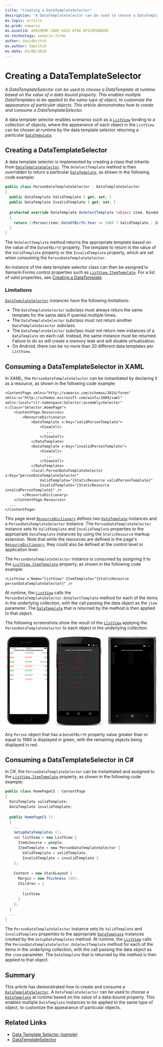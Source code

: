 ```yaml
---
title: "Creating a DataTemplateSelector"
description: "A DataTemplateSelector can be used to choose a DataTemplate at runtime based on the value of a data-bound property. This enables multiple DataTemplates to be applied to the same type of object, to customize the appearance of particular objects. This article demonstrates how to create and consume a DataTemplateSelector."
ms.topic: article
ms.prod: xamarin
ms.assetid: A4629E8F-2BAF-45CE-A76E-DF225FE8D26C
ms.technology: xamarin-forms
author: davidbritch
ms.author: dabritch
ms.date: 03/08/2016
---
```


# Creating a DataTemplateSelector

_A DataTemplateSelector can be used to choose a DataTemplate at runtime based on the value of a data-bound property. This enables multiple DataTemplates to be applied to the same type of object, to customize the appearance of particular objects. This article demonstrates how to create and consume a DataTemplateSelector._

A data template selector enables scenarios such as a [`ListView`](https://developer.xamarin.com/api/type/Xamarin.Forms.ListView/) binding to a collection of objects, where the appearance of each object in the `ListView` can be chosen at runtime by the data template selector returning a particular [`DataTemplate`](https://developer.xamarin.com/api/type/Xamarin.Forms.DataTemplate/).

## Creating a DataTemplateSelector

A data template selector is implemented by creating a class that inherits from [`DataTemplateSelector`](https://developer.xamarin.com/api/type/Xamarin.Forms.DataTemplateSelector/). The `OnSelectTemplate` method is then overridden to return a particular [`DataTemplate`](https://developer.xamarin.com/api/type/Xamarin.Forms.DataTemplate/), as shown in the following code example:

```csharp
public class PersonDataTemplateSelector : DataTemplateSelector
{
  public DataTemplate ValidTemplate { get; set; }
  public DataTemplate InvalidTemplate { get; set; }

  protected override DataTemplate OnSelectTemplate (object item, BindableObject container)
  {
    return ((Person)item).DateOfBirth.Year >= 1980 ? ValidTemplate : InvalidTemplate;
  }
}
```

The `OnSelectTemplate` method returns the appropriate template based on the value of the `DateOfBirth` property. The template to return is the value of the `ValidTemplate` property or the `InvalidTemplate` property, which are set when consuming the `PersonDataTemplateSelector`.

An instance of the data template selector class can then be assigned to Xamarin.Forms control properties such as [`ListView.ItemTemplate`](https://developer.xamarin.com/api/type/Xamarin.Forms.ItemsView%3CTVisual%3E/). For a list of valid properties, see [Creating a DataTemplate](~/xamarin-forms/app-fundamentals/templates/data-templates/creating.md).

### Limitations

[`DataTemplateSelector`](https://developer.xamarin.com/api/type/Xamarin.Forms.DataTemplateSelector/) instances have the following limitations:

- The `DataTemplateSelector` subclass must always return the same template for the same data if queried multiple times.
- The `DataTemplateSelector` subclass must not return another `DataTemplateSelector` subclass.
- The `DataTemplateSelector` subclass must not return new instances of a `DataTemplate` on each call. Instead, the same instance must be returned. Failure to do so will create a memory leak and will disable virtualization.
- On Android, there can be no more than 20 different data templates per `ListView`.

## Consuming a DataTemplateSelector in XAML

In XAML, the `PersonDataTemplateSelector` can be instantiated by declaring it as a resource, as shown in the following code example:

```xaml
<ContentPage xmlns="http://xamarin.com/schemas/2014/forms" xmlns:x="http://schemas.microsoft.com/winfx/2009/xaml" xmlns:local="clr-namespace:Selector;assembly=Selector" x:Class="Selector.HomePage">
	<ContentPage.Resources>
		<ResourceDictionary>
			<DataTemplate x:Key="validPersonTemplate">
				<ViewCell>
                   ...
				</ViewCell>
			</DataTemplate>
			<DataTemplate x:Key="invalidPersonTemplate">
				<ViewCell>
                   ...
				</ViewCell>
			</DataTemplate>
			<local:PersonDataTemplateSelector x:Key="personDataTemplateSelector"
                ValidTemplate="{StaticResource validPersonTemplate}"
                InvalidTemplate="{StaticResource invalidPersonTemplate}" />
		</ResourceDictionary>
	</ContentPage.Resources>
  ...
</ContentPage>
```

This page level [`ResourceDictionary`](https://developer.xamarin.com/api/type/Xamarin.Forms.ResourceDictionary/) defines two [`DataTemplate`](https://developer.xamarin.com/api/type/Xamarin.Forms.DataTemplate/) instances and a `PersonDataTemplateSelector` instance. The `PersonDataTemplateSelector` instance sets its `ValidTemplate` and `InvalidTemplate` properties to the appropriate `DataTemplate` instances by using the `StaticResource` markup extension. Note that while the resources are defined in the page's [`ResourceDictionary`](https://developer.xamarin.com/api/type/Xamarin.Forms.ResourceDictionary/), they could also be defined at the control level or application level.

The `PersonDataTemplateSelector` instance is consumed by assigning it to the [`ListView.ItemTemplate`](https://developer.xamarin.com/api/type/Xamarin.Forms.ItemsView%3CTVisual%3E/) property, as shown in the following code example:

```xaml
<ListView x:Name="listView" ItemTemplate="{StaticResource personDataTemplateSelector}" />
```

At runtime, the [`ListView`](https://developer.xamarin.com/api/type/Xamarin.Forms.ListView/) calls the `PersonDataTemplateSelector.OnSelectTemplate` method for each of the items in the underlying collection, with the call passing the data object as the `item` parameter. The [`DataTemplate`](https://developer.xamarin.com/api/type/Xamarin.Forms.DataTemplate/) that is returned by the method is then applied to that object.

The following screenshots show the result of the [`ListView`](https://developer.xamarin.com/api/type/Xamarin.Forms.ListView/) applying the `PersonDataTemplateSelector` to each object in the underlying collection:

![](selector-images/data-template-selector.png "ListView with a Data Template Selector")

Any `Person` object that has a `DateOfBirth` property value greater than or equal to 1980 is displayed in green, with the remaining objects being displayed in red.

## Consuming a DataTemplateSelector in C&num;

In C#, the `PersonDataTemplateSelector` can be instantiated and assigned to the [`ListView.ItemTemplate`](https://developer.xamarin.com/api/type/Xamarin.Forms.ItemsView%3CTVisual%3E/) property, as shown in the following code example:

```csharp
public class HomePageCS : ContentPage
{
  DataTemplate validTemplate;
  DataTemplate invalidTemplate;

  public HomePageCS ()
  {
    ...
    SetupDataTemplates ();
    var listView = new ListView {
      ItemsSource = people,
      ItemTemplate = new PersonDataTemplateSelector {
        ValidTemplate = validTemplate,
        InvalidTemplate = invalidTemplate }
    };

    Content = new StackLayout {
      Margin = new Thickness (20),
      Children = {
        ...
        listView
      }
    };
  }
  ...  
}
```

The `PersonDataTemplateSelector` instance sets its `ValidTemplate` and `InvalidTemplate` properties to the appropriate [`DataTemplate`](https://developer.xamarin.com/api/type/Xamarin.Forms.DataTemplate/) instances created by the `SetupDataTemplates` method. At runtime, the [`ListView`](https://developer.xamarin.com/api/type/Xamarin.Forms.ListView/) calls the `PersonDataTemplateSelector.OnSelectTemplate` method for each of the items in the underlying collection, with the call passing the data object as the `item` parameter. The `DataTemplate` that is returned by the method is then applied to that object.

## Summary

This article has demonstrated how to create and consume a [`DataTemplateSelector`](https://developer.xamarin.com/api/type/Xamarin.Forms.DataTemplateSelector/). A `DataTemplateSelector` can be used to choose a [`DataTemplate`](https://developer.xamarin.com/api/type/Xamarin.Forms.DataTemplate/) at runtime based on the value of a data-bound property. This enables multiple `DataTemplate` instances to be applied to the same type of object, to customize the appearance of particular objects.


## Related Links

- [Data Template Selector (sample)](https://developer.xamarin.com/samples/xamarin-forms/templates/datatemplateselector/)
- [DataTemplateSelector](https://developer.xamarin.com/api/type/Xamarin.Forms.DataTemplateSelector/)
